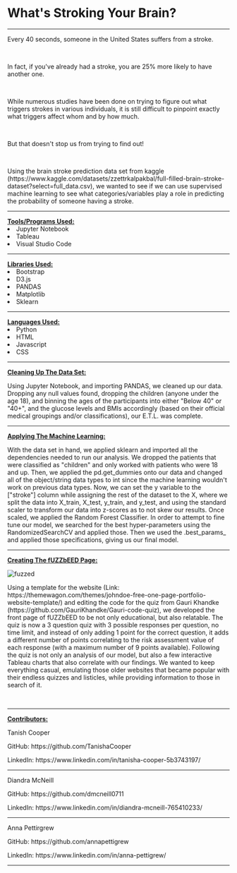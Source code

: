 # What's Stroking Your Brain?
<hr>
<p>Every 40 seconds, someone in the United States suffers from a stroke. </p>
<br>
<p>In fact, if you've already had a stroke, you are 25% more likely to have another one. </p> 
<br>
<p>While numerous studies have been done on trying to figure out what triggers strokes in various individuals, it is still difficult to pinpoint exactly what triggers affect whom and by how much.</p>
<br>
<p>But that doesn't stop us from trying to find out!</p>
<br>
<p>Using the brain stroke prediction data set from kaggle (https://www.kaggle.com/datasets/zzettrkalpakbal/full-filled-brain-stroke-dataset?select=full_data.csv), we wanted to see if we can use supervised machine learning to see what categories/variables play a role in predicting the probability of someone having a stroke. </p>
<hr>
<b><u>Tools/Programs Used:</u></b>
<li>Jupyter Notebook</li>
<li>Tableau</li>
<li>Visual Studio Code</li>
<hr>
<b><u>Libraries Used:</u></b>
<li>Bootstrap</li>
<li>D3.js</li>
<li>PANDAS</li>
<li>Matplotlib</li>
<li>Sklearn</li>
<hr>
<b><u>Languages Used:</u></b>
<li>Python</li>
<li>HTML</li>
<li>Javascript</li>
<li>CSS</li>
<hr>
<u><b>Cleaning Up The Data Set:</b></u>
<p>Using Jupyter Notebook, and importing PANDAS, we cleaned up our data. Dropping any null values found, dropping the children (anyone under the age 18), and binning the ages of the participants into either "Below 40" or "40+", and the glucose levels and BMIs accordingly (based on their official medical groupings and/or classifications), our E.T.L. was complete. </p>
<hr>
<u><b>Applying The Machine Learning:</b></u>
<p>With the data set in hand, we applied sklearn and imported all the dependencies needed to run our analysis. We dropped the patients that were classified as "children" and only worked with patients who were 18 and up. Then, we applied the pd.get_dummies onto our data and changed all of the object/string data types to int since the machine learning wouldn't work on previous data types. Now, we can set the y variable to the ["stroke"] column while assigning the rest of the dataset to the X, where we split the data into X_train, X_test, y_train, and y_test, and using the standard scaler to transform our data into z-scores as to not skew our results. Once scaled, we applied the Random Forest Classifier. In order to attempt to fine tune our model, we searched for the best hyper-parameters using the RandomizedSearchCV and applied those. Then we used the .best_params_ and applied those specifications, giving us our final model. </p>
<hr>
<u><b>Creating The fUZZbEED Page:</b></u>

![fuzzed](https://user-images.githubusercontent.com/100710958/187311348-5f3f3510-6556-41cd-8050-bb0055325442.png)

<p> Using a template for the website (Link: https://themewagon.com/themes/johndoe-free-one-page-portfolio-website-template/) and editing the code for the quiz from Gauri Khandke (https://github.com/GauriKhandke/Gauri-code-quiz), we developed the front page of fUZZbEED to be not only educational, but also relatable. The quiz is now a 3 question quiz with 3 possible responses per question, no time limit, and instead of only adding 1 point for the correct question, it adds a different number of points correlating to the risk assessment value of each response (with a maximum number of 9 points available). Following the quiz is not only an analysis of our model, but also a few interactive Tableau charts that also correlate with our findings. We wanted to keep everything casual, emulating those older websites that became popular with their endless quizzes and listicles, while providing information to those in search of it.
</p>
<br>
<hr>
<u><b>Contributors:</b></u>
<p>Tanish Cooper</p>
<p>GitHub: https://github.com/TanishaCooper </p>
<p>LinkedIn: https://www.linkedin.com/in/tanisha-cooper-5b3743197/ </p>
<hr>
<p>Diandra McNeill</p>
<p>GitHub: https://github.com/dmcneill0711 </p>
<p>LinkedIn: https://www.linkedin.com/in/diandra-mcneill-765410233/ </p>
<hr>
<p>Anna Pettirgrew</p>
<p>GitHub: https://github.com/annapettigrew </p>
<p>LinkedIn: https://www.linkedin.com/in/anna-pettigrew/ </p>
<hr>
